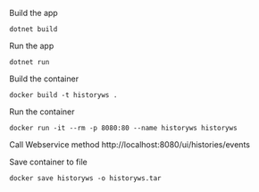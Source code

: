 Build the app
```
dotnet build
```

Run the app
```
dotnet run
```


Build the container
```
docker build -t historyws .
```

Run the container
```
docker run -it --rm -p 8080:80 --name historyws historyws
```

Call Webservice method
http://localhost:8080/ui/histories/events

Save container to file
```
docker save historyws -o historyws.tar
```